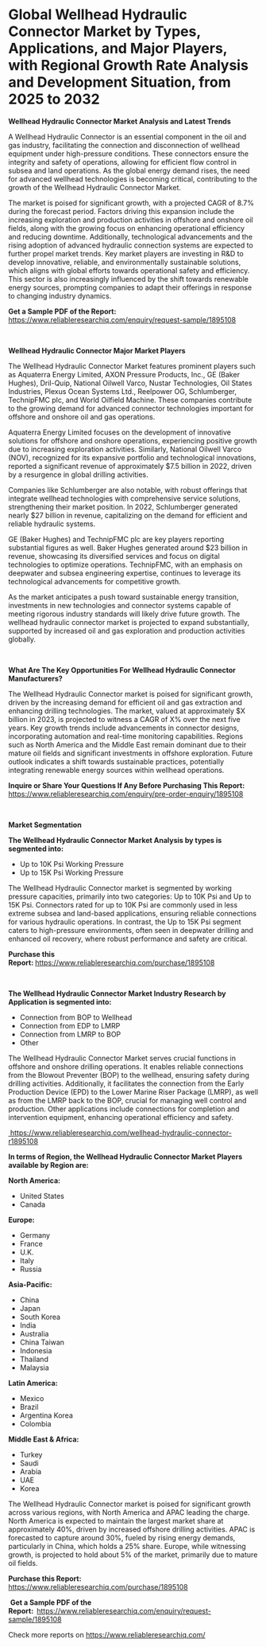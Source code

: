 <p><h1>Global Wellhead Hydraulic Connector Market by Types, Applications, and Major Players, with Regional Growth Rate Analysis and Development Situation, from 2025 to 2032</h1></p><p><strong>Wellhead Hydraulic Connector Market Analysis and Latest Trends</strong></p>
<p><p>A Wellhead Hydraulic Connector is an essential component in the oil and gas industry, facilitating the connection and disconnection of wellhead equipment under high-pressure conditions. These connectors ensure the integrity and safety of operations, allowing for efficient flow control in subsea and land operations. As the global energy demand rises, the need for advanced wellhead technologies is becoming critical, contributing to the growth of the Wellhead Hydraulic Connector Market.</p><p>The market is poised for significant growth, with a projected CAGR of 8.7% during the forecast period. Factors driving this expansion include the increasing exploration and production activities in offshore and onshore oil fields, along with the growing focus on enhancing operational efficiency and reducing downtime. Additionally, technological advancements and the rising adoption of advanced hydraulic connection systems are expected to further propel market trends. Key market players are investing in R&D to develop innovative, reliable, and environmentally sustainable solutions, which aligns with global efforts towards operational safety and efficiency. This sector is also increasingly influenced by the shift towards renewable energy sources, prompting companies to adapt their offerings in response to changing industry dynamics.</p></p>
<p><strong>Get a Sample PDF of the Report:&nbsp;</strong> <a href="https://www.reliableresearchiq.com/enquiry/request-sample/1895108?utm_campaign=1102&utm_medium=2&utm_source=Github&utm_content=ia&utm_term=14012025&utm_id=wellhead-hydraulic-connector">https://www.reliableresearchiq.com/enquiry/request-sample/1895108</a></p>
<p>&nbsp;</p>
<p><strong>Wellhead Hydraulic Connector Major Market Players</strong></p>
<p><p>The Wellhead Hydraulic Connector Market features prominent players such as Aquaterra Energy Limited, AXON Pressure Products, Inc., GE (Baker Hughes), Dril-Quip, National Oilwell Varco, Nustar Technologies, Oil States Industries, Plexus Ocean Systems Ltd., Reelpower OG, Schlumberger, TechnipFMC plc, and World Oilfield Machine. These companies contribute to the growing demand for advanced connector technologies important for offshore and onshore oil and gas operations.</p><p>Aquaterra Energy Limited focuses on the development of innovative solutions for offshore and onshore operations, experiencing positive growth due to increasing exploration activities. Similarly, National Oilwell Varco (NOV), recognized for its expansive portfolio and technological innovations, reported a significant revenue of approximately $7.5 billion in 2022, driven by a resurgence in global drilling activities.</p><p>Companies like Schlumberger are also notable, with robust offerings that integrate wellhead technologies with comprehensive service solutions, strengthening their market position. In 2022, Schlumberger generated nearly $27 billion in revenue, capitalizing on the demand for efficient and reliable hydraulic systems.</p><p>GE (Baker Hughes) and TechnipFMC plc are key players reporting substantial figures as well. Baker Hughes generated around $23 billion in revenue, showcasing its diversified services and focus on digital technologies to optimize operations. TechnipFMC, with an emphasis on deepwater and subsea engineering expertise, continues to leverage its technological advancements for competitive growth.</p><p>As the market anticipates a push toward sustainable energy transition, investments in new technologies and connector systems capable of meeting rigorous industry standards will likely drive future growth. The wellhead hydraulic connector market is projected to expand substantially, supported by increased oil and gas exploration and production activities globally.</p></p>
<p>&nbsp;</p>
<p><strong>What Are The Key Opportunities For Wellhead Hydraulic Connector Manufacturers?</strong></p>
<p><p>The Wellhead Hydraulic Connector market is poised for significant growth, driven by the increasing demand for efficient oil and gas extraction and enhancing drilling technologies. The market, valued at approximately $X billion in 2023, is projected to witness a CAGR of X% over the next five years. Key growth trends include advancements in connector designs, incorporating automation and real-time monitoring capabilities. Regions such as North America and the Middle East remain dominant due to their mature oil fields and significant investments in offshore exploration. Future outlook indicates a shift towards sustainable practices, potentially integrating renewable energy sources within wellhead operations.</p></p>
<p><strong>Inquire or Share Your Questions If Any Before Purchasing This Report:</strong> <a href="https://www.reliableresearchiq.com/enquiry/pre-order-enquiry/1895108?utm_campaign=1102&utm_medium=2&utm_source=Github&utm_content=ia&utm_term=14012025&utm_id=wellhead-hydraulic-connector">https://www.reliableresearchiq.com/enquiry/pre-order-enquiry/1895108</a></p>
<p>&nbsp;</p>
<p><strong>Market Segmentation</strong></p>
<p><strong>The Wellhead Hydraulic Connector Market Analysis by types is segmented into:</strong></p>
<p><ul><li>Up to 10K Psi Working Pressure</li><li>Up to 15K Psi Working Pressure</li></ul></p>
<p><p>The Wellhead Hydraulic Connector market is segmented by working pressure capacities, primarily into two categories: Up to 10K Psi and Up to 15K Psi. Connectors rated for up to 10K Psi are commonly used in less extreme subsea and land-based applications, ensuring reliable connections for various hydraulic operations. In contrast, the Up to 15K Psi segment caters to high-pressure environments, often seen in deepwater drilling and enhanced oil recovery, where robust performance and safety are critical.</p></p>
<p><strong>Purchase this Report:&nbsp;</strong><a href="https://www.reliableresearchiq.com/purchase/1895108?utm_campaign=1102&utm_medium=2&utm_source=Github&utm_content=ia&utm_term=14012025&utm_id=wellhead-hydraulic-connector">https://www.reliableresearchiq.com/purchase/1895108</a></p>
<p>&nbsp;</p>
<p><strong>The Wellhead Hydraulic Connector Market Industry Research by Application is segmented into:</strong></p>
<p><ul><li>Connection from BOP to Wellhead</li><li>Connection from EDP to LMRP</li><li>Connection from LMRP to BOP</li><li>Other</li></ul></p>
<p><p>The Wellhead Hydraulic Connector Market serves crucial functions in offshore and onshore drilling operations. It enables reliable connections from the Blowout Preventer (BOP) to the wellhead, ensuring safety during drilling activities. Additionally, it facilitates the connection from the Early Production Device (EPD) to the Lower Marine Riser Package (LMRP), as well as from the LMRP back to the BOP, crucial for managing well control and production. Other applications include connections for completion and intervention equipment, enhancing operational efficiency and safety.</p></p>
<p><a href="https://www.reliableresearchiq.com/wellhead-hydraulic-connector-r1895108?utm_campaign=1102&utm_medium=2&utm_source=Github&utm_content=ia&utm_term=14012025&utm_id=wellhead-hydraulic-connector">&nbsp;https://www.reliableresearchiq.com/wellhead-hydraulic-connector-r1895108</a></p>
<p><strong>In terms of Region, the Wellhead Hydraulic Connector Market Players available by Region are:</strong></p>
<p>
    <p> <strong> North America: </strong>
        <ul>
            <li>United States</li>
            <li>Canada</li>
        </ul>
        </p> 
    <p> <strong> Europe: </strong>
        <ul>
            <li>Germany</li>
            <li>France</li>
            <li>U.K.</li>
            <li>Italy</li>
            <li>Russia</li>
        </ul>
        </p> 
    <p> <strong> Asia-Pacific: </strong>
        <ul>
            <li>China</li>
            <li>Japan</li>
            <li>South Korea</li>
            <li>India</li>
            <li>Australia</li>
            <li>China Taiwan</li>
            <li>Indonesia</li>
            <li>Thailand</li>
            <li>Malaysia</li>
        </ul>
        </p> 
    <p> <strong> Latin America: </strong>
        <ul>
            <li>Mexico</li>
            <li>Brazil</li>
            <li>Argentina Korea</li>
            <li>Colombia</li>
        </ul>
        </p> 
    <p> <strong> Middle East & Africa: </strong>
        <ul>
            <li>Turkey</li>
            <li>Saudi</li>
            <li>Arabia</li>
            <li>UAE</li>
            <li>Korea</li>
        </ul>
    </p>
    </p>
<p><p>The Wellhead Hydraulic Connector market is poised for significant growth across various regions, with North America and APAC leading the charge. North America is expected to maintain the largest market share at approximately 40%, driven by increased offshore drilling activities. APAC is forecasted to capture around 30%, fueled by rising energy demands, particularly in China, which holds a 25% share. Europe, while witnessing growth, is projected to hold about 5% of the market, primarily due to mature oil fields.</p></p>
<p><strong>Purchase this Report: </strong><a href="https://www.reliableresearchiq.com/purchase/1895108?utm_campaign=1102&utm_medium=2&utm_source=Github&utm_content=ia&utm_term=14012025&utm_id=wellhead-hydraulic-connector">https://www.reliableresearchiq.com/purchase/1895108</a></p>
<p>&nbsp;<strong>Get a Sample PDF of the Report:&nbsp;&nbsp;</strong><a href="https://www.reliableresearchiq.com/enquiry/request-sample/1895108?utm_campaign=1102&utm_medium=2&utm_source=Github&utm_content=ia&utm_term=14012025&utm_id=wellhead-hydraulic-connector">https://www.reliableresearchiq.com/enquiry/request-sample/1895108</a></p>
<p><strong></strong></p>
<p>Check more reports on <a href="https://www.reliableresearchiq.com/?utm_campaign=1102&utm_medium=2&utm_source=Github&utm_content=ia&utm_term=14012025&utm_id=wellhead-hydraulic-connector">https://www.reliableresearchiq.com/</a></p>